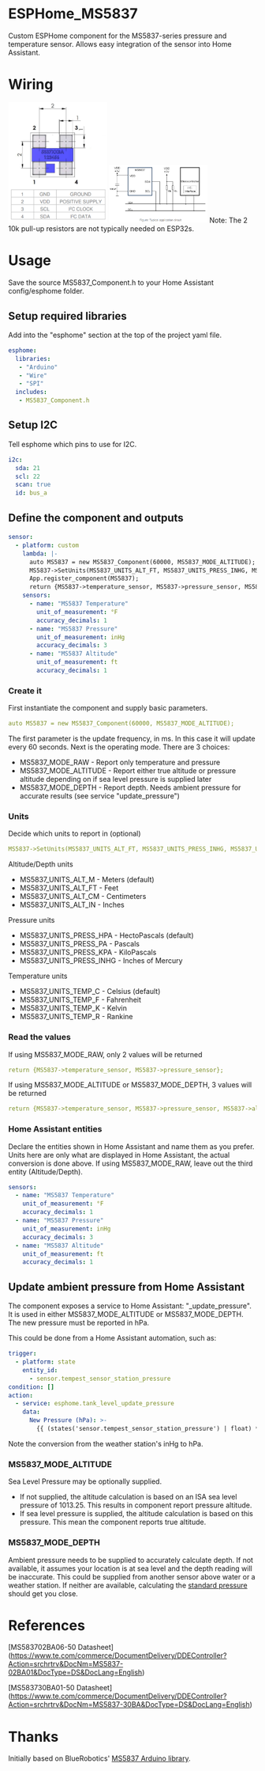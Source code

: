 # ESPHome_MS5837
Custom ESPHome component for the MS5837-series pressure and temperature sensor.  Allows easy integration of the sensor into Home Assistant.  

# Wiring
<img src="MS5837_Pinout.png" width="200px">
<img src="MS5837_Circuit.png" width="200px">
Note: The 2 10k pull-up resistors are not typically needed on ESP32s.

# Usage
Save the source MS5837_Component.h to your Home Assistant config/esphome folder.

## Setup required libraries
Add into the "esphome" section at the top of the project yaml file.
``` yaml
esphome:
  libraries:
   - "Arduino"
   - "Wire"
   - "SPI"
  includes:
   - MS5837_Component.h
```

## Setup I2C
Tell esphome which pins to use for I2C.
``` yaml
i2c:
  sda: 21
  scl: 22
  scan: true
  id: bus_a
```

## Define the component and outputs
``` yaml
sensor:
  - platform: custom
    lambda: |-
      auto MS5837 = new MS5837_Component(60000, MS5837_MODE_ALTITUDE);
      MS5837->SetUnits(MS5837_UNITS_ALT_FT, MS5837_UNITS_PRESS_INHG, MS5837_UNITS_TEMP_F);
      App.register_component(MS5837);
      return {MS5837->temperature_sensor, MS5837->pressure_sensor, MS5837->altitude_sensor};
    sensors:
      - name: "MS5837 Temperature"
        unit_of_measurement: °F
        accuracy_decimals: 1
      - name: "MS5837 Pressure"
        unit_of_measurement: inHg
        accuracy_decimals: 3
      - name: "MS5837 Altitude"
        unit_of_measurement: ft
        accuracy_decimals: 1
```
### Create it
First instantiate the component and supply basic parameters.
``` yaml
auto MS5837 = new MS5837_Component(60000, MS5837_MODE_ALTITUDE);
```
The first parameter is the update frequency, in ms. In this case it will update every 60 seconds.
Next is the operating mode.  There are 3 choices:
- MS5837_MODE_RAW - Report only temperature and pressure
- MS5837_MODE_ALTITUDE - Report either true altitude or pressure altitude depending on if sea level pressure is supplied later
- MS5837_MODE_DEPTH - Report depth.  Needs ambient pressure for accurate results (see service "update_pressure")

### Units
Decide which units to report in (optional)
``` yaml
MS5837->SetUnits(MS5837_UNITS_ALT_FT, MS5837_UNITS_PRESS_INHG, MS5837_UNITS_TEMP_F);
```
Altitude/Depth units
- MS5837_UNITS_ALT_M  - Meters (default)
- MS5837_UNITS_ALT_FT - Feet
- MS5837_UNITS_ALT_CM - Centimeters
- MS5837_UNITS_ALT_IN - Inches

Pressure units
- MS5837_UNITS_PRESS_HPA  - HectoPascals (default)
- MS5837_UNITS_PRESS_PA   - Pascals
- MS5837_UNITS_PRESS_KPA  - KiloPascals
- MS5837_UNITS_PRESS_INHG - Inches of Mercury

Temperature units
- MS5837_UNITS_TEMP_C - Celsius (default)
- MS5837_UNITS_TEMP_F - Fahrenheit
- MS5837_UNITS_TEMP_K - Kelvin
- MS5837_UNITS_TEMP_R - Rankine

### Read the values
If using MS5837_MODE_RAW, only 2 values will be returned
``` yaml
return {MS5837->temperature_sensor, MS5837->pressure_sensor};
```
If using MS5837_MODE_ALTITUDE or MS5837_MODE_DEPTH, 3 values will be returned
``` yaml
return {MS5837->temperature_sensor, MS5837->pressure_sensor, MS5837->altitude_sensor};
```

### Home Assistant entities
Declare the entities shown in Home Assistant and name them as you prefer.  Units here are only what are displayed in Home Assistant, the actual conversion is done above.  If using MS5837_MODE_RAW, leave out the third entity (Altitude/Depth).
``` yaml
sensors:
  - name: "MS5837 Temperature"
    unit_of_measurement: °F
    accuracy_decimals: 1
  - name: "MS5837 Pressure"
    unit_of_measurement: inHg
    accuracy_decimals: 3
  - name: "MS5837 Altitude"
    unit_of_measurement: ft
    accuracy_decimals: 1
```

## Update ambient pressure from Home Assistant
The component exposes a service to Home Assistant: "_update_pressure".  It is used in either MS5837_MODE_ALTITUDE or MS5837_MODE_DEPTH.  The new pressure must be reported in hPa.

This could be done from a Home Assistant automation, such as:
``` yaml
trigger:
  - platform: state
    entity_id:
      - sensor.tempest_sensor_station_pressure
condition: []
action:
  - service: esphome.tank_level_update_pressure
    data:
      New Pressure (hPa): >-
        {{ (states('sensor.tempest_sensor_station_pressure') | float) * 33.86388640341 }} 
```
Note the conversion from the weather station's inHg to hPa.

### MS5837_MODE_ALTITUDE
Sea Level Pressure may be optionally supplied.  

- If not supplied, the altitude calculation is based on an ISA sea level pressure of 1013.25.  This results in component report pressure altitude.
- If sea level pressure is supplied, the altitude calculation is based on this pressure.  This mean the component reports true altitude.

### MS5837_MODE_DEPTH
Ambient pressure needs to be supplied to accurately calculate depth.  If not available, it assumes your location is at sea level and the depth reading will be inaccurate.  This could be supplied from another sensor above water or a weather station.  If neither are available, calculating the [standard pressure](https://www.madur.com/index.php?page=/altitude) should get you close.

# References
[MS583702BA06-50 Datasheet] (https://www.te.com/commerce/DocumentDelivery/DDEController?Action=srchrtrv&DocNm=MS5837-02BA01&DocType=DS&DocLang=English)

[MS583730BA01-50 Datasheet] (https://www.te.com/commerce/DocumentDelivery/DDEController?Action=srchrtrv&DocNm=MS5837-30BA&DocType=DS&DocLang=English)

# Thanks
Initially based on BlueRobotics' [MS5837 Arduino library](https://github.com/bluerobotics/BlueRobotics_MS5837_Library).
